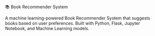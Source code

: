 📚 Book Recommender System

A machine learning-powered Book Recommender System that suggests books based on user preferences.
Built with Python, Flask, Jupyter Notebook, and Machine Learning models.
